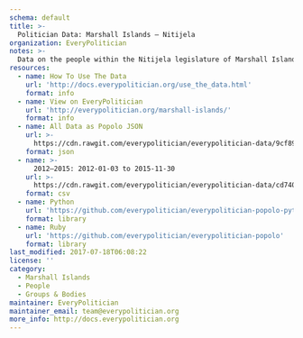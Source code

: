```yaml
---
schema: default
title: >-
  Politician Data: Marshall Islands — Nitijela
organization: EveryPolitician
notes: >-
  Data on the people within the Nitijela legislature of Marshall Islands.
resources:
  - name: How To Use The Data
    url: 'http://docs.everypolitician.org/use_the_data.html'
    format: info
  - name: View on EveryPolitician
    url: 'http://everypolitician.org/marshall-islands/'
    format: info
  - name: All Data as Popolo JSON
    url: >-
      https://cdn.rawgit.com/everypolitician/everypolitician-data/9cf897a7b0312c4449a46891cccb24c174c93e33/data/Marshall_Islands/Nitijela/ep-popolo-v1.0.json
    format: json
  - name: >-
      2012–2015: 2012-01-03 to 2015-11-30
    url: >-
      https://cdn.rawgit.com/everypolitician/everypolitician-data/cd740dfb9630ef83be901a6cfd68d7dc4d17a99e/data/Marshall_Islands/Nitijela/term-2012.csv
    format: csv
  - name: Python
    url: 'https://github.com/everypolitician/everypolitician-popolo-python'
    format: library
  - name: Ruby
    url: 'https://github.com/everypolitician/everypolitician-popolo'
    format: library
last_modified: 2017-07-18T06:08:22
license: ''
category:
  - Marshall Islands
  - People
  - Groups & Bodies
maintainer: EveryPolitician
maintainer_email: team@everypolitician.org
more_info: http://docs.everypolitician.org
---
```

